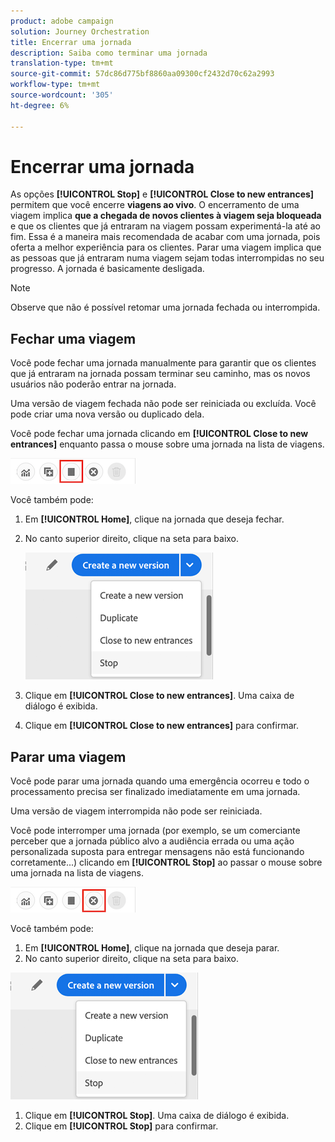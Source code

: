 ```yaml
---
product: adobe campaign
solution: Journey Orchestration
title: Encerrar uma jornada
description: Saiba como terminar uma jornada
translation-type: tm+mt
source-git-commit: 57dc86d775bf8860aa09300cf2432d70c62a2993
workflow-type: tm+mt
source-wordcount: '305'
ht-degree: 6%

---
```



# Encerrar uma jornada

As opções **[!UICONTROL Stop]** e **[!UICONTROL Close to new entrances]** permitem que você encerre **viagens ao vivo**. O encerramento de uma viagem implica **que a chegada de novos clientes à viagem seja bloqueada** e que os clientes que já entraram na viagem possam experimentá-la até ao fim. Essa é a maneira mais recomendada de acabar com uma jornada, pois oferta a melhor experiência para os clientes. Parar uma viagem implica que as pessoas que já entraram numa viagem sejam todas interrompidas no seu progresso. A jornada é basicamente desligada.

>[!NOTE]
>
>Observe que não é possível retomar uma jornada fechada ou interrompida.

## Fechar uma viagem

Você pode fechar uma jornada manualmente para garantir que os clientes que já entraram na jornada possam terminar seu caminho, mas os novos usuários não poderão entrar na jornada.

Uma versão de viagem fechada não pode ser reiniciada ou excluída. Você pode criar uma nova versão ou duplicado dela.

Você pode fechar uma jornada clicando em **[!UICONTROL Close to new entrances]** enquanto passa o mouse sobre uma jornada na lista de viagens.

![](../assets/do-not-localize/journey-finish-quick-action.png)

Você também pode:

1. Em **[!UICONTROL Home]**, clique na jornada que deseja fechar.
1. No canto superior direito, clique na seta para baixo.

   ![](../assets/finish_drop_down_list.png)

1. Clique em **[!UICONTROL Close to new entrances]**. Uma caixa de diálogo é exibida.
1. Clique em **[!UICONTROL Close to new entrances]** para confirmar.

## Parar uma viagem

Você pode parar uma jornada quando uma emergência ocorreu e todo o processamento precisa ser finalizado imediatamente em uma jornada.

Uma versão de viagem interrompida não pode ser reiniciada.

Você pode interromper uma jornada (por exemplo, se um comerciante perceber que a jornada público alvo a audiência errada ou uma ação personalizada suposta para entregar mensagens não está funcionando corretamente...) clicando em **[!UICONTROL Stop]** ao passar o mouse sobre uma jornada na lista de viagens.

![](../assets/do-not-localize/journey-stop-quick-action.png)

Você também pode:

1. Em **[!UICONTROL Home]**, clique na jornada que deseja parar.
1. No canto superior direito, clique na seta para baixo.

![](../assets/finish_drop_down_list.png)

1. Clique em **[!UICONTROL Stop]**. Uma caixa de diálogo é exibida.
1. Clique em **[!UICONTROL Stop]** para confirmar.
